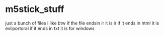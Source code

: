 # m5stick_stuff
just a bunch of files i like
btw if the file endsin ir it is ir if it ends in html it is evilportoral
if it ends in txt it is for windows
